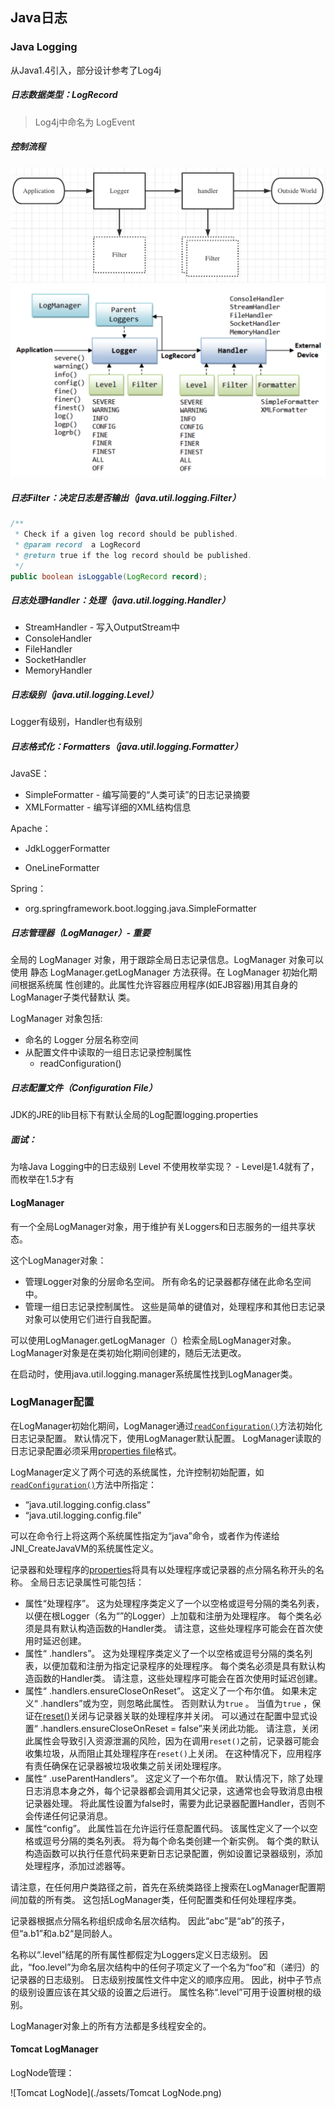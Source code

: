 ## Java日志

### Java Logging

从Java1.4引入，部分设计参考了Log4j

##### 日志数据类型：LogRecord

> Log4j中命名为 LogEvent

##### 控制流程

<img src="assets/image-20210704142120884.png" alt="image-20210704142120884" style="zoom: 67%;" />

<img src="assets/image-20210926110237807.png" alt="image-20210926110237807" style="zoom:50%;" />

##### 日志Filter：决定日志是否输出（java.util.logging.Filter）

```java
/**
 * Check if a given log record should be published.
 * @param record  a LogRecord
 * @return true if the log record should be published.
 */
public boolean isLoggable(LogRecord record);
```

##### 日志处理Handler：处理（java.util.logging.Handler）

- StreamHandler - 写入OutputStream中
- ConsoleHandler
- FileHandler
- SocketHandler
- MemoryHandler

##### 日志级别（java.util.logging.Level）

Logger有级别，Handler也有级别

##### 日志格式化：Formatters（java.util.logging.Formatter）

JavaSE：

- SimpleFormatter - 编写简要的“人类可读”的日志记录摘要
- XMLFormatter - 编写详细的XML结构信息

Apache：

- JdkLoggerFormatter

- OneLineFormatter

Spring：

- org.springframework.boot.logging.java.SimpleFormatter

##### 日志管理器（LogManager）- 重要

全局的 LogManager 对象，用于跟踪全局日志记录信息。LogManager 对象可以使用 静态 LogManager.getLogManager 方法获得。在 LogManager 初始化期间根据系统属 性创建的。此属性允许容器应用程序(如EJB容器)用其自身的LogManager子类代替默认 类。

LogManager 对象包括:

- 命名的 Logger 分层名称空间
- 从配置文件中读取的一组日志记录控制属性
  - readConfiguration()

##### 日志配置文件（Configuration File）

JDK的JRE的lib目标下有默认全局的Log配置logging.properties

##### 面试：

为啥Java Logging中的日志级别 Level 不使用枚举实现？  - Level是1.4就有了，而枚举在1.5才有



#### LogManager

有一个全局LogManager对象，用于维护有关Loggers和日志服务的一组共享状态。

这个LogManager对象：

- 管理Logger对象的分层命名空间。 所有命名的记录器都存储在此命名空间中。
- 管理一组日志记录控制属性。 这些是简单的键值对，处理程序和其他日志记录对象可以使用它们进行自我配置。

可以使用LogManager.getLogManager（）检索全局LogManager对象。 LogManager对象是在类初始化期间创建的，随后无法更改。

在启动时，使用java.util.logging.manager系统属性找到LogManager类。

### LogManager配置

在LogManager初始化期间，LogManager通过[`readConfiguration()`](https://www.apiref.com/java11-zh/java.logging/java/util/logging/LogManager.html#readConfiguration())方法初始化日志记录配置。 默认情况下，使用LogManager默认配置。 LogManager读取的日志记录配置必须采用[properties file](https://www.apiref.com/java11-zh/java.base/java/util/Properties.html)格式。

LogManager定义了两个可选的系统属性，允许控制初始配置，如[`readConfiguration()`](https://www.apiref.com/java11-zh/java.logging/java/util/logging/LogManager.html#readConfiguration())方法中所指定：

- “java.util.logging.config.class”
- “java.util.logging.config.file”

可以在命令行上将这两个系统属性指定为“java”命令，或者作为传递给JNI_CreateJavaVM的系统属性定义。

记录器和处理程序的[properties](https://www.apiref.com/java11-zh/java.base/java/util/Properties.html)将具有以处理程序或记录器的点分隔名称开头的名称。
全局日志记录属性可能包括：

- 属性“处理程序”。 这为处理程序类定义了一个以空格或逗号分隔的类名列表，以便在根Logger（名为“”的Logger）上加载和注册为处理程序。 每个类名必须是具有默认构造函数的Handler类。 请注意，这些处理程序可能会在首次使用时延迟创建。
- 属性“<logger> .handlers”。 这为处理程序类定义了一个以空格或逗号分隔的类名列表，以便加载和注册为指定记录程序的处理程序。 每个类名必须是具有默认构造函数的Handler类。 请注意，这些处理程序可能会在首次使用时延迟创建。
- 属性“<logger> .handlers.ensureCloseOnReset”。 这定义了一个布尔值。 如果未定义“<logger> .handlers”或为空，则忽略此属性。 否则默认为`true` 。 当值为`true` ，保证在[reset()](https://www.apiref.com/java11-zh/java.logging/java/util/logging/LogManager.html#reset())关闭与记录器关联的处理程序并关闭。 可以通过在配置中显式设置“<logger> .handlers.ensureCloseOnReset = false”来关闭此功能。 请注意，关闭此属性会导致引入资源泄漏的风险，因为在调用`reset()`之前，记录器可能会收集垃圾，从而阻止其处理程序在`reset()`上关闭。 在这种情况下，应用程序有责任确保在记录器被垃圾收集之前关闭处理程序。
- 属性“<logger> .useParentHandlers”。 这定义了一个布尔值。 默认情况下，除了处理日志消息本身之外，每个记录器都会调用其父记录，这通常也会导致消息由根记录器处理。 将此属性设置为false时，需要为此记录器配置Handler，否则不会传递任何记录消息。
- 属性“config”。 此属性旨在允许运行任意配置代码。 该属性定义了一个以空格或逗号分隔的类名列表。 将为每个命名类创建一个新实例。 每个类的默认构造函数可以执行任意代码来更新日志记录配置，例如设置记录器级别，添加处理程序，添加过滤器等。

请注意，在任何用户类路径之前，首先在系统类路径上搜索在LogManager配置期间加载的所有类。 这包括LogManager类，任何配置类和任何处理程序类。

记录器根据点分隔名称组织成命名层次结构。 因此“abc”是“ab”的孩子，但“a.b1”和a.b2“是同龄人。

名称以“.level”结尾的所有属性都假定为Loggers定义日志级别。 因此，“foo.level”为命名层次结构中的任何子项定义了一个名为“foo”和（递归）的记录器的日志级别。 日志级别按属性文件中定义的顺序应用。 因此，树中子节点的级别设置应该在其父级的设置之后进行。 属性名称“.level”可用于设置树根的级别。

LogManager对象上的所有方法都是多线程安全的。



#### Tomcat LogManager

LogNode管理：

![Tomcat LogNode](./assets/Tomcat LogNode.png)